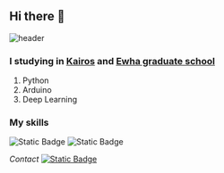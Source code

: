 ## Hi there 👋
![header](https://capsule-render.vercel.app/api?type=waving&text=Kim%20Donghee&&color=92A4D2&animation=twinkling&fontColor=486186&fontSize=45)

### I studying in [Kairos](https://kg-kairos.kr/program) and [Ewha graduate school](https://gsds.ewha.ac.kr/gsds/academic/subject.do)
1. Python
2. Arduino
3. Deep Learning

### My skills

<div -align="center">
  
![Static Badge](https://img.shields.io/badge/python-3776AB?style=flat-square&logo=python&logoColor=yellow&color=3776AB)
![Static Badge](https://img.shields.io/badge/Arduino-00878F?style=flat-square&logo=arduino&logoColor=white&labelColor=00878F&color=00878F)

*Contact*
<a href="mailto:yongwonjang1995@gmail.com">
  ![Static Badge](https://img.shields.io/badge/LinkedIn-0A66C2?style=flat-square&logo=LinkedIn&logoColor=white&labelColor=0A66C2&color=0A66C2)


   
<!--
**samsung-chungso/samsung-chungso** is a ✨ _special_ ✨ repository because its `README.md` (this file) appears on your GitHub profile.

Here are some ideas to get you started:

- 🔭 I'm currently working on ...
- 🌱 I'm currently learning ...
- 👯 I'm looking to collaborate on ...
- 🤔 I'm looking for help with ...
- 💬 Ask me about ...
- 📫 How to reach me: ...
- 😄 Pronouns: ...
- ⚡ Fun fact: ...
-->
